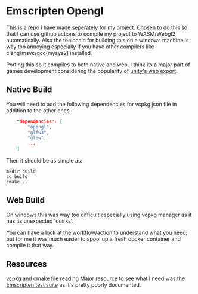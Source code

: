 # Emscripten Opengl
This is a repo i have made seperately for my project.
Chosen to do this so that I can use github actions to compile my project to WASM/Webgl2 automatically. Also the toolchain for building this on a windows machine is way too annoying especially if you have other compilers like clang/msvc/gcc(mysys2) installed. 

Porting this so it compiles to both native and web. I think its a major part of games development considering the popularity of [unity's web export](https://docs.unity3d.com/Manual/webgl-gettingstarted.html).
## Native Build
You will need to add the following dependencies for vcpkg.json file in addition to the other ones.
```.json
    "dependencies": [
        "opengl",
        "glfw3",
        "glew",
        ...
    ]
```
Then it should be as simple as:
```
mkdir build
cd build
cmake ..
```

## Web Build
On windows this was way too difficult especially using vcpkg manager as it has its unexpected 'quirks'. 

You can have a look at the workflow/action to understand what you need; but for me it was much easier to spool up a fresh docker container and compile it that way.

## Resources
[vcpkg and cmake](https://stackoverflow.com/questions/63062200/cmake-with-emscripten-and-vcpkg-cant-bind-two-toolchain-files)
[file reading](https://stackoverflow.com/questions/23997312/how-do-i-read-a-user-specified-file-in-an-emscripten-compiled-library)
Major resource to see what I need was the [Emscripten test suite](https://github.com/emscripten-core/emscripten/tree/main/test) as it's pretty poorly documented.
